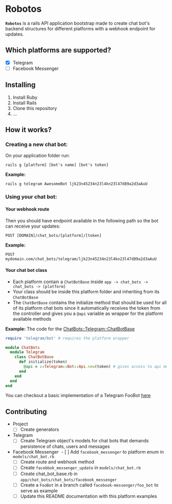 # Robotos
**`Robotos`** is a rails API application bootstrap made to create chat bot's backend structures for different platforms with a webhook endpoint for updates.

## Which platforms are supported?
- [x] Telegram
- [ ] Facebook Messenger

## Installing
1. Install Ruby
2. Install Rails
3. Clone this repository
4. ...

## How it works?
### Creating a new chat bot:
On your application folder run:
```
rails g [platform] [bot's name] [bot's token]
```

**Example:**
```
rails g telegram AwesomeBot ljk23n45234n23l4kn23l47d89a2d3aAuU
```

### Using your chat bot:
#### Your webhook route
Then you should have endpoint available in the following path so the bot can receive your updates:
```
POST [DOMAIN]/chat_bots/[platform]/[token]
```

**Example:**
```
POST mydomain.com/chat_bots/telegram/ljk23n45234n23l4kn23l47d89a2d3aAuU
```

#### Your chat bot class
- Each platform contain a `ChatBotBase` inside `app -> chat_bots -> chat_bots -> [platform]`
- Your class should be inside this platform folder and inheriting from its `ChatBotBase`
- The `ChatBotBase` contains the initialize method that should be used for all of its platform chat bots since it automatically receives the token from the controller and gives you a `@api` variable as wrapper for the platform available methods

**Example:**
The code for the [ChatBots::Telegram::ChatBotBase](/app/chat_bots/chat_bots/telegram/chat_bot_base.rb)
```ruby
require 'telegram/bot' # requires the platform wrapper

module ChatBots
  module Telegram
    class ChatBotBase
      def initialize(token)
        @api = ::Telegram::Bot::Api.new(token) # gives access to api methods through @api
      end
    end
  end
end

```

You can checkout a basic implementation of a Telegram FooBot [here](https://github.com/vitormd/robotos/blob/telegram/foo_bot/app/chat_bots/chat_bots/telegram/foo_bot.rb)

## Contributing
- Project
  - [ ] Create generators
- Telegram
  - [ ] Create Telegram object's models for chat bots that demands persistence of chats, users and messages
- Facebook Messenger
  - [ ] Add `facebook_messenger` to platform enum in `models/chat_bot.rb`
  - [ ] Create route and webhook method
  - [ ] Create `facebbok_messenger_update` in `models/chat_bot.rb`
  - [ ] Create chat_bot_base.rb in `app/chat_bots/chat_bots/facebook_messenger`
  - [ ] Create a `FooBot` in a branch called `facebook-messenger/foo_bot` to serve as example
  - [ ] Update this README documentation with this platform examples
